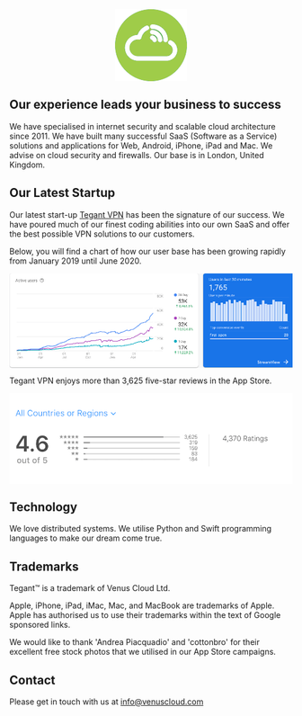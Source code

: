<img src="logo_flat_bright.png" alt="Venus Cloud Company Logo" style="display: block; margin: 0 auto;">

## Our experience leads your business to success

We have specialised in internet security and scalable cloud architecture since 2011. We have built many successful SaaS (Software as a Service) solutions and applications for Web, Android, iPhone, iPad and Mac. We advise on cloud security and firewalls. Our base is in London, United Kingdom.

## Our Latest Startup
Our latest start-up [Tegant VPN](https://tegant.com) has been the signature of our success. We have poured much of our finest coding abilities into our own SaaS and offer the best possible VPN solutions to our customers.

Below, you will find a chart of how our user base has been growing rapidly from January 2019 until June 2020. 

<img src="tegant_user_growth.png" alt="Tegant User Growth Chart" style="display: block; margin: 0 auto;">

Tegant VPN enjoys more than 3,625 five-star reviews in the App Store.

<img src="tegant_reviews.png" alt="Tegant Reviews" style="display: block; margin: 0 auto;">

## Technology
We love distributed systems. We utilise Python and Swift programming languages to make our dream come true.

## Trademarks
Tegant™ is a trademark of Venus Cloud Ltd.

Apple, iPhone, iPad, iMac, Mac, and MacBook are trademarks of Apple. Apple has authorised us to use their trademarks within the text of Google sponsored links.

We would like to thank 'Andrea Piacquadio' and 'cottonbro' for their excellent free stock photos that we utilised in our App Store campaigns.

## Contact
Please get in touch with us at info@venuscloud.com
